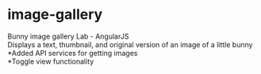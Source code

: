 # image-gallery
Bunny image gallery Lab - AngularJS<br>
Displays a text, thumbnail, and original version of an image of a little bunny<br>
*Added API services for getting images<br>
*Toggle view functionality
